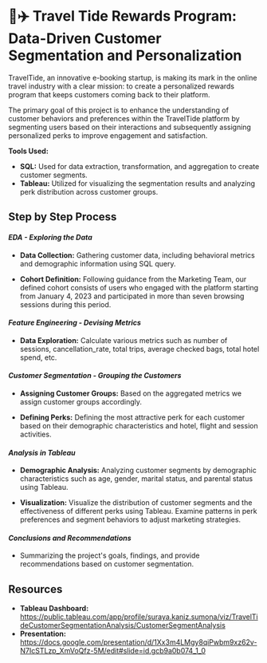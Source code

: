 # 🏨✈️ Travel Tide Rewards Program: Data-Driven Customer Segmentation and Personalization 

TravelTide, an innovative e-booking startup, is making its mark in the online travel industry with a clear mission: to create a personalized rewards program that keeps customers coming back to their platform. 

The primary goal of this project is to enhance the understanding of customer behaviors and preferences within the TravelTide platform by segmenting users based on their interactions and subsequently assigning personalized perks to improve engagement and satisfaction.

**Tools Used:**

* **SQL:** Used for data extraction, transformation, and aggregation to create customer segments.
* **Tableau:** Utilized for visualizing the segmentation results and analyzing perk distribution across customer groups.

## **Step by Step Process**

#### ***EDA - Exploring the Data***

*   **Data Collection:** Gathering customer data, including behavioral metrics and demographic information using SQL query.

*   **Cohort Definition:** Following guidance from the Marketing Team, our defined cohort consists of users who engaged with the platform starting from January 4, 2023 and participated in more than seven browsing sessions during this period.

#### ***Feature Engineering - Devising Metrics***

*   **Data Exploration:** Calculate various metrics such as number of sessions, cancellation_rate, total trips, average checked bags, total hotel spend, etc.

#### ***Customer Segmentation - Grouping the Customers***

* **Assigning Customer Groups:** Based on the aggregated metrics we assign customer groups accordingly.

* **Defining Perks:** Defining the most attractive perk for each customer based on their demographic characteristics and hotel, flight and session activities.

#### ***Analysis in Tableau***

*  **Demographic Analysis:** Analyzing customer segments by demographic characteristics such as age, gender, marital status, and parental status using Tableau.


*   **Visualization:** Visualize the distribution of customer segments and the effectiveness of different perks using Tableau. Examine patterns in perk preferences and segment behaviors to adjust marketing strategies.

#### ***Conclusions and Recommendations***

* Summarizing the project's goals, findings, and provide recommendations based on customer segmentation.

## **Resources**

* **Tableau Dashboard:** https://public.tableau.com/app/profile/suraya.kaniz.sumona/viz/TravelTideCustomerSegmentationAnalysis/CustomerSegmentAnalysis
* **Presentation:** https://docs.google.com/presentation/d/1Xx3m4LMgy8qiPwbm9xz62v-N7IcSTLzp_XmVoQfz-5M/edit#slide=id.gcb9a0b074_1_0
